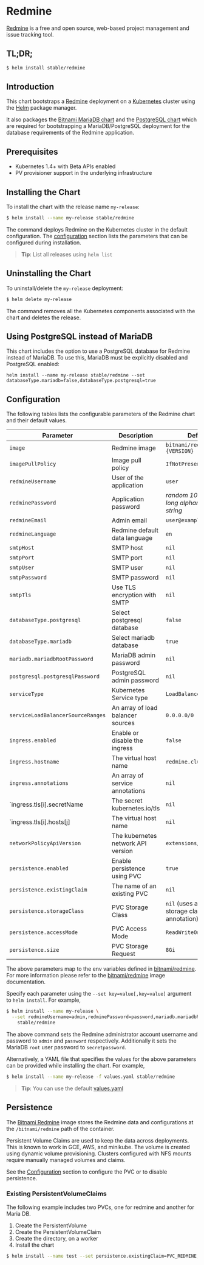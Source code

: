 # Redmine

[Redmine](http://www.redmine.org) is a free and open source, web-based project management and issue tracking tool.

## TL;DR;

```bash
$ helm install stable/redmine
```

## Introduction

This chart bootstraps a [Redmine](https://github.com/bitnami/bitnami-docker-redmine) deployment on a [Kubernetes](http://kubernetes.io) cluster using the [Helm](https://helm.sh) package manager.

It also packages the [Bitnami MariaDB chart](https://github.com/kubernetes/charts/tree/master/stable/mariadb) and the [PostgreSQL chart](https://github.com/kubernetes/charts/tree/master/stable/postgresql) which are required for bootstrapping a MariaDB/PostgreSQL deployment for the database requirements of the Redmine application.

## Prerequisites

- Kubernetes 1.4+ with Beta APIs enabled
- PV provisioner support in the underlying infrastructure

## Installing the Chart

To install the chart with the release name `my-release`:

```bash
$ helm install --name my-release stable/redmine
```

The command deploys Redmine on the Kubernetes cluster in the default configuration. The [configuration](#configuration) section lists the parameters that can be configured during installation.

> **Tip**: List all releases using `helm list`

## Uninstalling the Chart

To uninstall/delete the `my-release` deployment:

```bash
$ helm delete my-release
```

The command removes all the Kubernetes components associated with the chart and deletes the release.

## Using PostgreSQL instead of MariaDB

This chart includes the option to use a PostgreSQL database for Redmine instead of MariaDB. To use this, MariaDB must be explicitly disabled and PostgreSQL enabled:

```
helm install --name my-release stable/redmine --set databaseType.mariadb=false,databaseType.postgresql=true
```

## Configuration

The following tables lists the configurable parameters of the Redmine chart and their default values.

| Parameter | Description | Default |
| --------- | ----------- | ------- |
| `image` | Redmine image | `bitnami/redmine:{VERSION}` |
| `imagePullPolicy` | Image pull policy | `IfNotPresent` |
| `redmineUsername` | User of the application | `user` |
| `redminePassword` | Application password | _random 10 character long alphanumeric string_ |
| `redmineEmail` | Admin email | `user@example.com` |
| `redmineLanguage` | Redmine default data language | `en` |
| `smtpHost` | SMTP host | `nil` |
| `smtpPort` | SMTP port | `nil` |
| `smtpUser` | SMTP user | `nil` |
| `smtpPassword` | SMTP password | `nil` |
| `smtpTls` | Use TLS encryption with SMTP | `nil` |
| `databaseType.postgresql` | Select postgresql database | `false` |
| `databaseType.mariadb` | Select mariadb database | `true` |
| `mariadb.mariadbRootPassword` | MariaDB admin password | `nil` |
| `postgresql.postgresqlPassword` | PostgreSQL admin password | `nil` |
| `serviceType` | Kubernetes Service type | `LoadBalancer` |
| `serviceLoadBalancerSourceRanges` | An array of load balancer sources | `0.0.0.0/0` |
| `ingress.enabled` | Enable or disable the ingress | `false` |
| `ingress.hostname` | The virtual host name | `redmine.cluster.local` |
| `ingress.annotations` | An array of service annotations | `nil` |
| `ingress.tls[i].secretName | The secret kubernetes.io/tls | `nil` |
| `ingress.tls[i].hosts[j] | The virtual host name | `nil` |
| `networkPolicyApiVersion` | The kubernetes network API version | `extensions/v1beta1` |
| `persistence.enabled` | Enable persistence using PVC | `true` |
| `persistence.existingClaim` | The name of an existing PVC | `nil` |
| `persistence.storageClass` | PVC Storage Class | `nil` (uses alpha storage class annotation) |
| `persistence.accessMode` | PVC Access Mode | `ReadWriteOnce` |
| `persistence.size` | PVC Storage Request | `8Gi` |

The above parameters map to the env variables defined in [bitnami/redmine](http://github.com/bitnami/bitnami-docker-redmine). For more information please refer to the [bitnami/redmine](http://github.com/bitnami/bitnami-docker-redmine) image documentation.

Specify each parameter using the `--set key=value[,key=value]` argument to `helm install`. For example,

```bash
$ helm install --name my-release \
  --set redmineUsername=admin,redminePassword=password,mariadb.mariadbRootPassword=secretpassword \
    stable/redmine
```

The above command sets the Redmine administrator account username and password to `admin` and `password` respectively. Additionally it sets the MariaDB `root` user password to `secretpassword`.

Alternatively, a YAML file that specifies the values for the above parameters can be provided while installing the chart. For example,

```bash
$ helm install --name my-release -f values.yaml stable/redmine
```

> **Tip**: You can use the default [values.yaml](values.yaml)

## Persistence

The [Bitnami Redmine](https://github.com/bitnami/bitnami-docker-redmine) image stores the Redmine data and configurations at the `/bitnami/redmine` path of the container.

Persistent Volume Claims are used to keep the data across deployments. This is known to work in GCE, AWS, and minikube. The volume is created using dynamic volume provisioning. Clusters configured with NFS mounts require manually managed volumes and claims.

See the [Configuration](#configuration) section to configure the PVC or to disable persistence.


### Existing PersistentVolumeClaims

The following example includes two PVCs, one for redmine and another for Maria DB.

1. Create the PersistentVolume
1. Create the PersistentVolumeClaim
1. Create the directory, on a worker
1. Install the chart
```bash
$ helm install --name test --set persistence.existingClaim=PVC_REDMINE,mariadb.persistence.existingClaim=PVC_MARIADB  redmine
```

